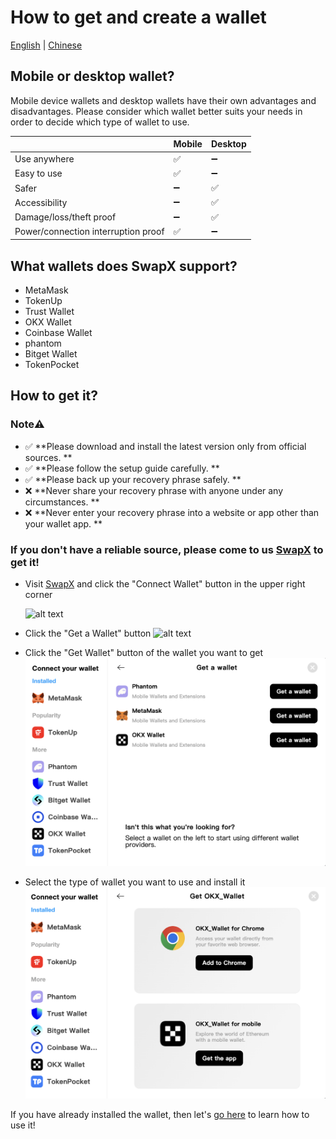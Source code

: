 # How to get and create a wallet

[English](create_wallet.EN.md) | [Chinese](create_wallet.md)

## Mobile or desktop wallet?

Mobile device wallets and desktop wallets have their own advantages and disadvantages. Please consider which wallet better suits your needs in order to decide which type of wallet to use.

| | Mobile | Desktop |
| --------------------------------- | ------ | ------- |
| Use anywhere | ✅ | ➖ |
| Easy to use | ✅ | ➖ |
| Safer | ➖ | ✅ |
| Accessibility | ➖ | ✅ |
| Damage/loss/theft proof | ➖ | ✅ |
| Power/connection interruption proof | ✅ | ➖ |

## What wallets does SwapX support?

* MetaMask
* TokenUp
* Trust Wallet
* OKX Wallet
* Coinbase Wallet
* phantom
* Bitget Wallet
* TokenPocket

## How to get it?

### Note⚠️
* ✅ **Please download and install the latest version only from official sources. **
* ✅ **Please follow the setup guide carefully. **
* ✅ **Please back up your recovery phrase safely. **
* ❌ **Never share your recovery phrase with anyone under any circumstances. **
* ❌ **Never enter your recovery phrase into a website or app other than your wallet app. **

### If you don't have a reliable source, please come to us [SwapX](https://swapx.exchange/) to get it!

* Visit [SwapX](https://swapx.exchange/) and click the "Connect Wallet" button in the upper right corner

    ![alt text](image-9.png)
* Click the "Get a Wallet" button
![alt text](image-8.png)
* Click the "Get Wallet" button of the wallet you want to get
![alt text](image-10.png)
* Select the type of wallet you want to use and install it
![alt text](image-11.png)

If you have already installed the wallet, then let's [go here](../wallet_guide(XOC)/connect_wallet.EN.md) to learn how to use it!